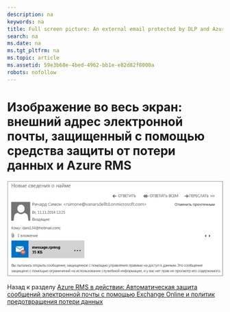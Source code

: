```yaml
---
description: na
keywords: na
title: Full screen picture: An external email protected by DLP and Azure RMS
search: na
ms.date: na
ms.tgt_pltfrm: na
ms.topic: article
ms.assetid: 59e3b68e-4bed-4962-bb1e-e82d82f8000a
robots: nofollow
---
```

# Изображение во весь экран: внешний адрес электронной почты, защищенный с помощью средства защиты от потери данных и Azure RMS
![](../Image/AzRMS_DLPProtectedEmail.png)

Назад к разделу [Azure RMS в действии: Автоматическая защита сообщений электронной почты с помощью Exchange Online и политик предотвращения потери данных](http://technet.microsoft.com/library/jj585026.aspx)

